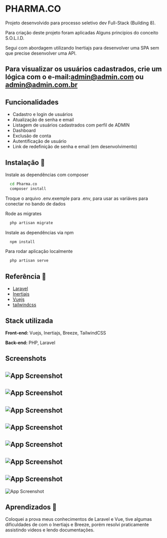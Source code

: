 
# PHARMA.CO 

Projeto desenvolvido para processo seletivo dev Full-Stack (Building 8).


Para criação deste projeto foram aplicadas Alguns principios do conceito S.O.L.I.D.

Segui com abordagem utilizando Inertiajs para desenvolver uma SPA sem que precise desenvolver uma API.

## Para visualizar os usuários cadastrados, crie um lógica com o e-mail:admin@admin.com ou admin@admin.com.br



## Funcionalidades

- Cadastro e login de usuários
- Atualização de senha e email
- Listagem de usuários cadastrados com perfil de ADMIN
- Dashboard
- Exclusão de conta
- Autentificação de usuário
- Link de redefinição de senha e email (em desenvolvimento)


## Instalação 🚀

Instale as dependências com composer

```bash
  cd Pharma.co
  composer install
```

Troque o arquivo .env.exemple para .env, para usar as variáves para conectar no bando de dados


  
Rode as migrates

```bash
  php artisan migrate
```
  
Instale as dependências via npm


```bash
  npm install
```

Para rodar aplicação localmente
```bash
  php artisan serve
```


## Referência 📄

 - [Laravel](https://laravel.com/)
 - [Inertiajs](https://inertiajs.com/)
 - [Vuejs](https://vuejs.org/)
 - [tailwindcss](https://tailwindcss.com/)


## Stack utilizada

**Front-end:** Vuejs, Inertiajs, Breeze, TailwindCSS

**Back-end:** PHP, Laravel 


## Screenshots

![App Screenshot](https://lh3.googleusercontent.com/LBU5rT-eQj4XMbKPkHi1zJG0yKBm3eshUFHl2DKLkaBW_qBvLXtYvNTcnmVhQD0a6yzLdKFol6819TlgygMOf6ar6I694lV3jc8UjuqIMC6EgnjZzyjazMl-T9k5q6_Ys7-iPw83SxSdaGZoek7XwuQP8fgFqHS7WbxUTIvE-wG0fTXJJPYxo3ZnGRAg3Q2I9PQYo39SqNb6wMwLZFxMwTEHa5YjOzWmJpg5OTBtktd1U6T870Cp-D56RNhDGqz9BGfTGQFHxNRE96G-B5frThv8D2ToyYCV0dz3K5taDpFuZVub0S4LNmdZ-IcBBEkp9k0qfqXg1qYPV1KBtvfrkwP48XH-47Mv5SRxfYoLHrIooalFkWhUr3Ccjp37evOOaDzq_xTw5a5sjF4YEoCuzWv3foKmjn-veSI9rkRz6x_cwnLfcGYER83keKBsat87Hbddfe7Uc63hRofu5KCVMG53gXAgtA44KaTlr7t6GAz4C8wOyTRSw7XnAS8TOBuT212SEP4IZavjqr4f8tspzIERJYJLZ0A1DfhQf-AswQoNli6uqQalQ3jG6p61pa_OtS_F7Hanqnz_AblEVqn_4liI9MB7pEGbX-hAzCz8W1_DMpD4ePpTOFA7NfiQ4V1NO4omrhrGooJmB4uc4_pzKk15lzTj9auyf9SuDsDTTicaNbr5DsAaHwn1UK1etb7sF0ymDBiYD_HiwdAlOVJ30l6JtMoN-TAcprvfG0bJ25HiOkmMlziIq2WtSsi-s3Tv3dgcFP3IYU4YJe8cbIw40Whs6EAQYDbCSo_1C8PvAFn4D2vfll2L48f37YxMmyEFCEjmEss3hFshAFjyaADgC69iVVyOYAR2fZPO_JJ5ok2B3p-2S0GGiomCAXfezjuH806iBglv6AAFJRu-bL8LVgPuRQr5Wx5BbnHOmTlAe5p3EQ=w1905-h1008-s-no?authuser=0)
---
![App Screenshot](https://lh3.googleusercontent.com/tSLg471O_vvOtdQnu2jRdOxo_CdvxslfZm3ru5cqW9vXBMbuKRK30EsKQX4CphWPhUoJPBEFHlwqC5uHnWmtnDa2a9NlipHAdgdR_j6N7HBZDoqawF4vVBSv4SbJ782aotM-QgXchOoGNK2F27Gx6np5Z4IwfAP34z3MDlEuNxPpYQNuISgMJ2cJWSCm0-wQMaYs4VzWGEPtWVPDcP7U5Ar_iIEspEj8MGowkGVJZrRRViFCyiTpZq4T47dzRclmaIkTgNK48R8oz7Rv5y6_um5C6o8q3OONJh0_vjcv62nj8BWdrNxLAgBy0Me4yIU7-ji1IKiH2qflrR4mi0wXKx8Cj1wry5cUh1vdFFthMFvtHcK_c8AH1BnPRNAqkafFt1hl15YNJhMYv7zunCLG7xAO3VILqh5wbZd6jt5Vd3bEkYHd9hGP9GASFtqiWKP5P_lzxu1BFgngcggsCOyYT1ObtvRHCwOc45FTjSSbPHvPY5IgPQx78UbD4UriMhwbHHYd15nYds0KLExNAUr_rH6BSr6mTorWtqzqSMykS532ZeSCzoqVL2d6deFhkQ8V0ZLz_2rEEiMPB04E1xBBf4JQ8qoe-Wpor3y3DOwLh-2M7JaCW-Le1HYqxQ5cUFOHXqmHZuTgJW86fXi-nzGUSAk-K-gV_DkKFgkz9fttaW150_VgMpYs550P5_7yV2fFr-FQT00p8zEP-8cg3_sZmk97DB2ymunei8qejuP68lxyAFK04Iu7hqv6OMDUDlIGj26zBXnm9A_XFlHzSythv7OHSXfFLopdsg_Qyh47uzaMqAAkbKSuy87Tw5njFWl-Jxz48Pj0GarBL2yFcuseF45Cx1qDgKrgeqJu_k9kONPcyF8-sey3D7cXcsTJ4OZOK4gUW3egC-eW6E_chqF-qLjSnaSR82g0rZzx8l8pRKa0DA=w1901-h1002-s-no?authuser=0) 
---
![App Screenshot](https://lh3.googleusercontent.com/FzF_7EVkb8WN4rs3Am85tzMyTT7SkojQBAv8PqmHWl11iOZ14Sk-spTHJVDTlydQqi36c9YdiYNKk3Nzb09VdrcTQt6yvAzVxZsH9M_g4w6FhONwsos6h86VY0wikywQlmI073I1cuzl2MwcNj-Ytfp0NCjQlFvJk9wmFBN7bQFtKoukVh5bYgRCRXFLTwVN83tuh24KjW5RVLqpbtj7Ho7ptlDg0sypqK-pLGuY7GiLr1yxtBJcJsIx6DpLDUtPkgG23vujBC16YCOTYZkcyl22ObFrm_1umBj5Jx2xo-BX6z_oYFM1SK8yHNlbMSSuHJotvLobIZGKxUuIx4Xnt-Fs23CeoqPXdY56f_pyqteolgUJrmAXwcP2yKIfNYKMxa-H6yBquzkicoRhhAS6xttvp20fEeB9x4vC_8_D521Y0cMQY7XzEiD1iu4tixTCA4yIZA8my6AyOJlTkkYIcRJHriNf1i2-OFNo2m9uTbvy1xufEtxGBaRjS60O5laS0vzyHrffDo13LmnLd9fzNfjlhctwiFlYeczVSx1N74B1UOkU89HmlbwObPDOSvqwMrgzKDDnJhjPQuzylZNOfvvBqhyTfuIlhAi28D0WTlWQAE5OaVbME0NLooHIstUyCLX7G7PJz2YmaoluQe8nY_yjiqWElwLtaknK_rL_famQkbA83jZfjHgAAZKGavlYORFsPssBESia2P8JFeenrqdhxhGAjr_A9TyAdv3rSLCzcBFirfKULYtFCcRBcc3UKWEVADfFV2ZUrcsOq5V5ETMp0EMjnMCCJFGykayE-9JawtgdhaX0zQv1EjuOli89bzdEOyCoMMtAjtUyook1-ytqrZ1n-5cLixJTKJgoY0AcmVMGh-ThZx6lczrkNQc73kEZR8MgZCNtZdXWPh3yZAkFS6UsEcQNY8F8UyZQn4lJHQ=w1910-h1004-s-no?authuser=0) 
---
![App Screenshot](https://lh3.googleusercontent.com/B8RPTZA7gbkJ-y1QQ87dTgNPqwMdNxrAA_mmzugmhhUNGTrbl8b1CqNWP9iIKpZ4HoMjSThAGvwWB-6GKx98k1mfZK9HSLEXmE48rKJC_vimOR69tvyflC_O9Efdl27rmS4_bBcBlXTqKKe2jwLQNvELNeDYI_IWoRQkvLPh13Eh2Mw6bgWAmYhBDl1urQyKVaw1Qyee4CNI-TcGS7K1dNvan1OhlEmcD_m9Gbzv9vbwXw3guwhwzI8P2Wo42zrmpd4olUZ0r9UxJNAjaO2H-jQNeK80uQM93Crc_77DeDwbdYC3R9DnbkbMnNToEGQqyltqbI9_cZpEUWzS28T7ilJ7moUOxNpbcOQ5ipeppGIJECDYwXNxmHD7ahp1R2hRikVOweYjrFeYzrTHb5x2PLuWqbcIpyo5oFzYHCqRBBdGeUtfIOnlTsqtKc6m1MxdenGBJamWSBZLbT9KduJrVAaRtHDaVZTiyF7LTloeO9yDH2YhxNKdWEhUDlEKD4IQwri-1qFDLCsmIiRobWdOKjWSBhkWe-OXY5ejHeuvuXY-oFa3ZRBciCM0S7Qxu7h8wNXlNonUUrqEeA2qIS173toXudMM3wu4eax6XcpLHUMjq1xmEJh6RCleeJjkpkdDr3dqxqSIZdkZY88PQCIrPJgTc4sUuwuwRoFm6DuorMnID_rGcqSXw-t7SqL_9Ht_EdNt80HszBBxNC1JFbUX8lrMLtOHR__7PJaIbE1YvECZkA1bYfyUUGgSf2GV5LJmi7g076UTBE0-GrEFQc-m3hq593dFAYiQ0ztpxUOfItVarmGxWV5rMH7H6kD3XjnOWzdnL0GIaDYCI4J0anOlbFieass8Y2aNlsAKbfDp8FQUTluNEeNUsbcbdnvxbDDiA1Et2aBmz1_ygqqX_HF6HNkVPH8h9EbYKDc8LuoxK6pKSA=w1868-h988-s-no?authuser=0) 
---
![App Screenshot](https://lh3.googleusercontent.com/YGhhBZaE8S-9WxWi67j1yUuCKbHXJNEpHr6RB9PpNBaIWcc1n43J3m0cTC0UKZS7fqCpuM0nBoyulOvoFVqHjouJxAmQpcrYkdi47a9fXWRR7Azw089ncuWTSrK7KtfaF11NZgG71mLRRR_xDYyaLRUz85FOtETe5uBmwCCY6t10spx5vpOPF40Z_rcI2jtNWfdfM46umqD_7L5zgLc08GlNL7zvYYUETppm2rwbZ-i-r0ZVY-PuL67-sg7lspAdoMtRgliSN-WJ3-7GgE-LpFMAE2NAJB9Wg7nuZsApn6k0cTQnN6yg3SCo-sTliagbd8MGCOv-MmhaOgdzvCawQCPj-GD4KIzEpp8tNDfGkv_BbM5y1nzkyPGW0QVfIMoasobNp_Gim4eJr0r87D9wRbtzW4ieRu3sE8a4MiOayaMsAi5HPGKqiO8w4u6E-t0AdQrwBMgUXwau8S6v9fcTJlvAYsn-PL-Bh7vrQuZpYkpZUDnF7d9ghyF5rQjZFuBLG2ug4O-1N0Gk70XOVfNWLjVN3xEgYO3xxcXJje9JVmhCfS4CQdaHJRLyeVH9KjGyDTUnig6lC7g1jE_Ue0piiMQe7t7nZw5dleKq4fW6dIpJpc6cKzdYA9wFPSDJW-Es8aE2WhzPp77NkfDVLSXKp3ZsPWv3fD-Z43zp7EboBbTCTbdPUl0z99EheJZxR4_dG0qmLNB8-iK2uoL_xnpyetTWr-ZumlhNAgx82zRpRaYRxSuaTuFuKqoTnhoAwrgdJz3o8MmJMx10QZd9GBR49csblQRMaM3vlJ1qqnxBORSlc7q99TqiWq8ObMkKiGX7reJ7le4Gj_N4wK3deE7D_qtQsiQA3_yNEHs8xEYIghAnTfz327EwEWsuzPZegHPXbV0wCVwTwUxcgDLS3UXn3h-6-DqOKmP-JopyGwqI7n5siw=w1893-h994-s-no?authuser=0) 
---
![App Screenshot](https://lh3.googleusercontent.com/hutQam4QY_wDLLa3ges-nZbCtaGqbJTFhxUHyiKDf_8bpLNxGzwIhzIUh0jIMiXLc7XNre6akzyWArgV0FVd7M1Kk0sNM6tGtN64V2N_fZAg6Vb1e6mR9-fh7_6g5tYKKRCGuv8PgugmTy3gCheADbDKU3O2qp8YeuzYpkXHqfscHWvHnK1fShgDfz7OUVsGeBZMwpJHhOD496EsvlygZbkLFVGV7Mus8agobuQtE7bf2rgkGcmvdMXxGE4UoAAwALC6RLYf8LsoCnVbT8QIwqbgCWZ7W2YaYQCiPsVl2rfY_rf6k34Y8Bt6Ys8vDHHyW_YzFSUtRepdgLr8mngqtaH-zpEK5PEsM3FY5YzDFmQckZuDje5ToiCnpoVi1LZOvXEWEPgkcbgsMsjDxLv96g51xWzz6ZWJt1qoeI_C6wz4UPPpNMEDvDACrWxNx4_4GZkYLT-YpKCsLeJNxRe47JQ00lq9lA5E1-XSB3kCpdtYCJFs7z9iGBxRBe0n20U9kOyneLpnB8Teamw_jtn6Sa6jvPwfF3XuGyBvcVGrO8AskoTc7SjTpF4acTkjHp2ZH-iJvzsqbSUg3AtqOlptTikmlm-XcGHkhhfItGiYKo33GEL-E7Qy6AQnCIPCyCSidxLrpATxh4ohG7M4Sy3kPR7zpNpKZlvQPZxYQ8pgP3-rnZW5lR_5FaTFyd38hfCueP1MX-lAFpyEfpTJICpQ7vzDCQg4Zb7SLF01Vh2li_BUiB9WQZZvOLV3rRJ-n038uJIdHPWTsIrJxVPg4ervRb8QTsH2nFoiz5GMsoliXtoH9AcTkXfw_dd7hGtttSPVhI4B8KRmhZFzIxmjCrW83T3qQwFwpAw5XfoGJjm_cx4aPbgi72n5dXhH8Ne6L1-mb2is4UFP4s6JRRgIVrFcFuYZob62DlgYOKIXNfivhfRtcQ=w1625-h988-s-no?authuser=0) 
---
![App Screenshot](https://lh3.googleusercontent.com/SJjEsx6EVcwHj-TfyppKqnMpzEI08Exp8LJQybvcyHKU-n9k7w8WvsM10jk_wkWivnVZqnUL0MMEddAazLX8JOwvddHy3rbjK3T2c3-0kX3EMGO3OL1W5u40f9J25f1aZainl0pltcoFHiPv15urswbc8Oq-52NiF0H8WRxbXCRmbf5vcD6Z4RNFSu1s9SNTnofhbIk6cttvR5FkuRQFEHvWVMf8jhpV7TLW55gzhUpwAjL8H4mO6bnmtoG-qEKjAO8NIYC1QXa_FHfLMwmb9hjHOEG0eB9Bbk1SX5SXhm9Jhrhyd4-BXQNYnP45blCpEuTDtQG3hFoyW-ZNbXG3BPItgekbPVYMm8MyXgR_VD8-3eAyKKsdxlxS1UWfF799nEbJ1ia5Wudz6NyS00E8fwrjaQhkswzu1U0cK_jBsVf18nY_NWI7wzERWddtJ6Q3WvQH7Q3t4UVKf68SNgbJbhphll1VsRCA7eFUiApSCxmWHmhL3hUp3axEa4qfVWvpS7bfWnlgLvOQNWxfUFMhiVCDJuu8aZIgUibJZDEK3wAg2H2sk0-rG70kpiHHWgOFVpPRDEEtbpVFOyYosBxRTocEnrMb1JfWY7JXtYTmjw90V57k9Ej3UbkYHpwmcYeGhBv12B3d48LzUvSchAk7GIUzs30ShLfsxSUdO2CEvkrmGLAJhgmNPWjFF5DJwQmyBCSwlwQt1q3-vPbppZs32ppDy8pfityjVWh6RzriccRDVuctU7oo0541t2u5zrROGYiG6bRskUng01pPnqxhxZ89fUX2SmsiTSrzIK1ssPH8d4JkSEx9F2uDLtA9wahIjXfQcr4iIpFFZxyYuK_hJxhzc2Zm-0Ml1lRrT8m6uo73Kk02PxnuZhffVVLwAwA22oA7xDK9aXhZPEAh0EqfZdryBRhYwQf5TBmKW7x6g3812A=w1384-h496-s-no?authuser=0) 
---
![App Screenshot](https://lh3.googleusercontent.com/YbVMeWka9-ZB5KhbZQ6WcsmURBKPxA2EX8VEc2jGFG5n8kcuaaNXi906v7aVqMQa35ndk5Ud6cqNA-X7zuIKq-jLBmmMASnYbjoKhGyHqtDtxdu8njKab2CFXDBKPacDEu_mPj1iMb9O8IR4bqKElTLaKHbbtw4vvlgVneL0NrpdILBUXPGG2F8eWm0mEHbeTmQMFTNOWhbGSdfczX-3QYQTc-wA2Ow93tNMn8hoo7mSIC-U8wc6RBzuedVKPZcs2wbRyBrztXVXi6b497617AH6Z94vhx_yHi_tDVfKO3v8pmEe6SQSLI0EOK6plcOkzQ0-ismcZGLjgM9GqJtGrQ4D9YYOBcm-FmMzjXix1GdLXmVVVvyuo60gPw2kpJWmiHqWAb94pUi8cmBakiR5VjG5xpNOAGK9HhZ82sbCjXKy7AP0ssmduVzSAE-tdVNZmEhPMoabLc1Wl4zOu16Q1sZ7NduhvxF7ewsIHBtgKDi704FD8-8XnwR974W-SyUvQ20ECeldqJXoM2ZR7Q7rSbZMngLE87_0TrlUZLEGj47tdJGWLkgldDoDGdGlH0B3tHKErRf4ro59HeLLQcObM8bjprAlsGxTi4Fy5VgYYm_hyV5h2vxYQ4RMQuBfnX4k8ZNAdNSEdjddyHV1-E914xft8I1vOnC4jas2Gw1BWZmxDncb8f1OHYEjcbNkjrHH4pNDOPAVJ1kjjs7VwnCHJeqJR7olRghr5cG-hDc7l5Tt0QLuviVhtjM0y4EqxRZtjrFRYEb3x39qOSNpSAvlH9CF2zkhGEGTZXDZyIq0w_cCLvC7KoL9FwKTeaTgwyMXVxb9WlcydG7TvWqEIq27jAHBL6YgqWbCVa_1HyWivwNOiM2nLkp3bQZK23wJ32H7lNuhnejIDT4r_qhLGQC_bJFXDxG9oUlTwEEaeReOcJnG_w=w1643-h832-s-no?authuser=0) 

## Aprendizados 📖

Coloquei a prova meus conhecimentos de Laravel e Vue, tive algumas dificuldades de com o Inertiajs e Breeze, porém resolvi praticamente assistindo videos e lendo documentações.

